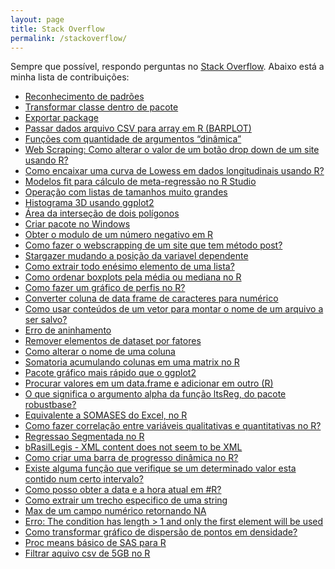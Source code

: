 ```yaml
---
layout: page
title: Stack Overflow
permalink: /stackoverflow/
---
```


<script async src="//pagead2.googlesyndication.com/pagead/js/adsbygoogle.js"></script>
<!-- anuncio -->
<ins class="adsbygoogle"
    style="display:block"
    data-ad-client="ca-pub-4000439994220643"
    data-ad-slot="1442586415"
    data-ad-format="auto">
</ins>
<script>
  (adsbygoogle = window.adsbygoogle || []).push({});
</script>

Sempre que possível, respondo perguntas no [Stack Overflow](http://pt.stackoverflow.com/).
Abaixo está a minha lista de contribuições:

- [Reconhecimento de padrões](http://pt.stackoverflow.com/a/139634/6036)
- [Transformar classe dentro de pacote](http://pt.stackoverflow.com/a/137902/6036)
- [Exportar package](http://pt.stackoverflow.com/a/137683/6036)
- [Passar dados arquivo CSV para array em R (BARPLOT)](http://pt.stackoverflow.com/a/137652/6036)
- [Funções com quantidade de argumentos “dinâmica”](http://pt.stackoverflow.com/a/136766/6036)
- [Web Scraping: Como alterar o valor de um botão drop down de um site usando R?](http://pt.stackoverflow.com/a/136247/6036)
- [Como encaixar uma curva de Lowess em dados longitudinais usando R?](http://pt.stackoverflow.com/a/136120/6036)
- [Modelos fit para cálculo de meta-regressão no R Studio](http://pt.stackoverflow.com/a/135160/6036)
- [Operação com listas de tamanhos muito grandes](http://pt.stackoverflow.com/a/134892/6036)
- [Histograma 3D usando ggplot2](http://pt.stackoverflow.com/a/134811/6036)
- [Área da interseção de dois polígonos](http://pt.stackoverflow.com/a/132287/6036)
- [Criar pacote no Windows](http://pt.stackoverflow.com/a/132119/6036)
- [Obter o modulo de um número negativo em R](http://pt.stackoverflow.com/a/132112/6036)
- [Como fazer o webscrapping de um site que tem método post?](http://pt.stackoverflow.com/a/131504/6036)
- [Stargazer mudando a posição da variavel dependente](http://pt.stackoverflow.com/a/130139/6036)
- [Como extrair todo enésimo elemento de uma lista?](http://pt.stackoverflow.com/a/130116/6036)
- [Como ordenar boxplots pela média ou mediana no R](http://pt.stackoverflow.com/questions/129103/como-ordenar-boxplots-pela-m%C3%A9dia-ou-mediana-no-r/129184#129184)
- [Como fazer um gráfico de perfis no R?](http://pt.stackoverflow.com/a/128362/6036)
- [Converter coluna de data frame de caracteres para numérico](http://pt.stackoverflow.com/a/128232/6036)
- [Como usar conteúdos de um vetor para montar o nome de um arquivo a ser salvo?](http://pt.stackoverflow.com/a/127823/6036)
- [Erro de aninhamento](http://pt.stackoverflow.com/a/127741/6036)
- [Remover elementos de dataset por fatores](http://pt.stackoverflow.com/a/127537/6036)
- [Como alterar o nome de uma coluna](http://pt.stackoverflow.com/a/126955/6036)
- [Somatoria acumulando colunas em uma matrix no R](http://pt.stackoverflow.com/a/125279/6036)
- [Pacote gráfico mais rápido que o ggplot2](http://pt.stackoverflow.com/a/124331/6036)
- [Procurar valores em um data.frame e adicionar em outro (R)](http://pt.stackoverflow.com/a/124326/6036)
- [O que significa o argumento alpha da função ltsReg, do pacote robustbase?](http://pt.stackoverflow.com/a/121005/6036)
- [Equivalente a SOMASES do Excel, no R](http://pt.stackoverflow.com/a/120810/6036)
- [Como fazer correlação entre variáveis qualitativas e quantitativas no R?](http://pt.stackoverflow.com/a/120327/6036)
- [Regressao Segmentada no R](http://pt.stackoverflow.com/a/119376/6036)
- [bRasilLegis - XML content does not seem to be XML](http://pt.stackoverflow.com/a/119314/6036)
- [Como criar uma barra de progresso dinâmica no R?](http://pt.stackoverflow.com/a/119312/6036)
- [Existe alguma função que verifique se um determinado valor esta contido num certo intervalo?](http://pt.stackoverflow.com/a/118321/6036)
- [Como posso obter a data e a hora atual em #R?](http://pt.stackoverflow.com/a/117019/6036)
- [Como extrair um trecho especifico de uma string](http://pt.stackoverflow.com/a/115504/6036)
- [Max de um campo numérico retornando NA](http://pt.stackoverflow.com/a/115193/6036)
- [Erro: The condition has length > 1 and only the first element will be used](http://pt.stackoverflow.com/a/112053/6036)
- [Como transformar gráfico de dispersão de pontos em densidade?](http://pt.stackoverflow.com/a/112049/6036)
- [Proc means básico de SAS para R](http://pt.stackoverflow.com/a/111468/6036)
- [Filtrar aquivo csv de 5GB no R](http://pt.stackoverflow.com/a/109028/6036)

<script async src="//pagead2.googlesyndication.com/pagead/js/adsbygoogle.js"></script>
<!-- anuncio -->
<ins class="adsbygoogle"
    style="display:block"
    data-ad-client="ca-pub-4000439994220643"
    data-ad-slot="1442586415"
    data-ad-format="auto">
</ins>
<script>
  (adsbygoogle = window.adsbygoogle || []).push({});
</script>
  
<!-- Go to www.addthis.com/dashboard to customize your tools -->
<div class="addthis_recommended_horizontal"></div>
